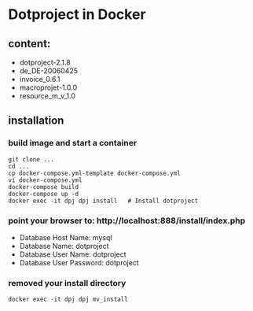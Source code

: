 # Dotproject in Docker


## content:
* dotproject-2.1.8
* de_DE-20060425 
* invoice_0.6.1
* macroprojet-1.0.0
* resource_m_v_1.0

## installation 

### build image and start a container
```
git clone ...
cd ...
cp docker-compose.yml-template docker-compose.yml
vi docker-compose.yml
docker-compose build
docker-compose up -d
docker exec -it dpj dpj install   # Install dotproject
```

### point your browser to: http://localhost:888/install/index.php
* Database Host Name:     mysql
* Database Name:          dotproject
* Database User Name:     dotproject
* Database User Password: dotproject

### removed your install directory
```
docker exec -it dpj dpj mv_install
```


